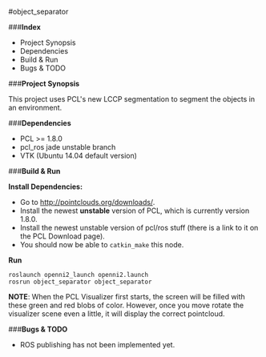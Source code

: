 #object_separator

###**Index**

- Project Synopsis
- Dependencies
- Build & Run
- Bugs & TODO


###**Project Synopsis**

This project uses PCL's new LCCP segmentation to segment the objects in an environment.


###**Dependencies**

- PCL >= 1.8.0
- pcl_ros jade unstable branch
- VTK (Ubuntu 14.04 default version)

###**Build & Run**

**Install Dependencies:**
- Go to http://pointclouds.org/downloads/.
- Install the newest **unstable** version of PCL, which is currently version 1.8.0.
- Install the newest unstable version of pcl/ros stuff (there is a link to it on the PCL Download page).
- You should now be able to ```catkin_make``` this node.

**Run**
```
roslaunch openni2_launch openni2.launch
rosrun object_separator object_separator
```

**NOTE**: When the PCL Visualizer first starts, the screen will be filled with these green and red blobs of color.  However, once you move rotate the visualizer scene even a little, it will display the correct pointcloud.


###**Bugs & TODO**

- ROS publishing has not been implemented yet.

